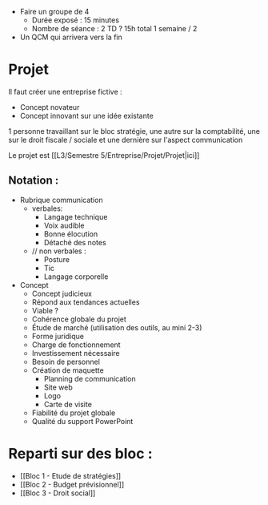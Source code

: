 - Faire un groupe de 4
	- Durée exposé : 15 minutes
	- Nombre de séance : 2 TD ? 15h total 1 semaine / 2
- Un QCM qui arrivera vers la fin

# Projet
Il faut créer une entreprise fictive :
- Concept novateur
- Concept innovant sur une idée existante

1 personne travaillant sur le bloc stratégie, une autre sur la comptabilité, une sur le droit fiscale / sociale et une dernière sur l'aspect communication

Le projet est [[L3/Semestre 5/Entreprise/Projet/Projet|ici]]

## Notation :
- Rubrique communication
	- verbales:
		- Langage technique
		- Voix audible
		- Bonne élocution
		- Détaché des notes 
	-  // non verbales :
		- Posture
		- Tic
		- Langage corporelle
- Concept
	- Concept judicieux
	- Répond aux tendances actuelles
	- Viable ?
	- Cohérence globale du projet
	- Étude de marché (utilisation des outils, au mini 2-3)
	- Forme juridique 
	- Charge de fonctionnement
	- Investissement nécessaire
	- Besoin de personnel
	- Création de maquette
		- Planning de communication
		- Site web
		- Logo
		- Carte de visite
	- Fiabilité du projet globale 
	- Qualité du support PowerPoint
# Reparti sur des bloc :
- [[Bloc 1 - Etude de stratégies]]
- [[Bloc 2 - Budget prévisionnel]]
- [[Bloc 3 - Droit social]]
